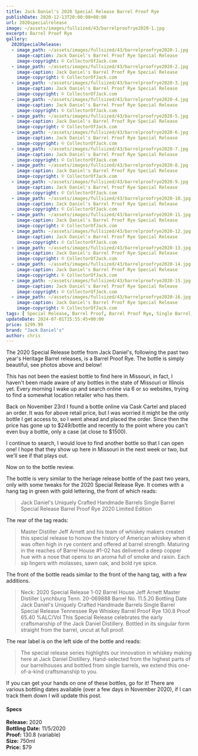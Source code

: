 ```yaml
---
title: Jack Daniel's 2020 Special Release Barrel Proof Rye
publishDate: 2020-12-13T20:00:00+00:00
url: 2020specialrelease
image: ~/assets/images/fullsized/43/barrelproofrye2020-1.jpg
excerpt: Barrel Proof Rye
gallery:
  2020SpecialRelease:
  - image_path: ~/assets/images/fullsized/43/barrelproofrye2020-1.jpg
    image-caption: Jack Daniel's Barrel Proof Rye Special Release
    image-copyright: © CollectorOfJack.com
  - image_path: ~/assets/images/fullsized/43/barrelproofrye2020-2.jpg
    image-caption: Jack Daniel's Barrel Proof Rye Special Release
    image-copyright: © CollectorOfJack.com
  - image_path: ~/assets/images/fullsized/43/barrelproofrye2020-3.jpg
    image-caption: Jack Daniel's Barrel Proof Rye Special Release
    image-copyright: © CollectorOfJack.com
  - image_path: ~/assets/images/fullsized/43/barrelproofrye2020-4.jpg
    image-caption: Jack Daniel's Barrel Proof Rye Special Release
    image-copyright: © CollectorOfJack.com
  - image_path: ~/assets/images/fullsized/43/barrelproofrye2020-5.jpg
    image-caption: Jack Daniel's Barrel Proof Rye Special Release
    image-copyright: © CollectorOfJack.com
  - image_path: ~/assets/images/fullsized/43/barrelproofrye2020-6.jpg
    image-caption: Jack Daniel's Barrel Proof Rye Special Release
    image-copyright: © CollectorOfJack.com
  - image_path: ~/assets/images/fullsized/43/barrelproofrye2020-7.jpg
    image-caption: Jack Daniel's Barrel Proof Rye Special Release
    image-copyright: © CollectorOfJack.com
  - image_path: ~/assets/images/fullsized/43/barrelproofrye2020-8.jpg
    image-caption: Jack Daniel's Barrel Proof Rye Special Release
    image-copyright: © CollectorOfJack.com
  - image_path: ~/assets/images/fullsized/43/barrelproofrye2020-9.jpg
    image-caption: Jack Daniel's Barrel Proof Rye Special Release
    image-copyright: © CollectorOfJack.com
  - image_path: ~/assets/images/fullsized/43/barrelproofrye2020-10.jpg
    image-caption: Jack Daniel's Barrel Proof Rye Special Release
    image-copyright: © CollectorOfJack.com
  - image_path: ~/assets/images/fullsized/43/barrelproofrye2020-11.jpg
    image-caption: Jack Daniel's Barrel Proof Rye Special Release
    image-copyright: © CollectorOfJack.com
  - image_path: ~/assets/images/fullsized/43/barrelproofrye2020-12.jpg
    image-caption: Jack Daniel's Barrel Proof Rye Special Release
    image-copyright: © CollectorOfJack.com
  - image_path: ~/assets/images/fullsized/43/barrelproofrye2020-13.jpg
    image-caption: Jack Daniel's Barrel Proof Rye Special Release
    image-copyright: © CollectorOfJack.com
  - image_path: ~/assets/images/fullsized/43/barrelproofrye2020-14.jpg
    image-caption: Jack Daniel's Barrel Proof Rye Special Release
    image-copyright: © CollectorOfJack.com
  - image_path: ~/assets/images/fullsized/43/barrelproofrye2020-15.jpg
    image-caption: Jack Daniel's Barrel Proof Rye Special Release
    image-copyright: © CollectorOfJack.com
  - image_path: ~/assets/images/fullsized/43/barrelproofrye2020-16.jpg
    image-caption: Jack Daniel's Barrel Proof Rye Special Release
    image-copyright: © CollectorOfJack.com
tags: [ Special Release, Barrel Proof, Barrel Proof Rye, Single Barrel, Rye, "2020" ]
updateDate: 2024-07-01T15:55:45+00:00
price: $299.99
brand: "Jack Daniel's"
author: chris
---
```

The 2020 Special Release bottle from Jack Daniel's, following the past two year's Heritage Barrel releases, is a Barrel Proof Rye. The bottle is simply beautiful, see photos above and below!

This has not been the easiest bottle to find here in Missouri, in fact, I haven't been made aware of any bottles in the state of Missouri or Illinois yet. Every morning I wake up and search online via 6 or so websites, trying to find a somewhat location retailer who has them. 

Back on November 23rd I found a bottle online via Cask Cartel and placed an order. It was for above retail price, but I was worried it might be the only bottle I get access to, so I went ahead and placed the order. Since then the price has gone up to $249/bottle and recently to the point where you can't even buy a bottle, only a case (at close to $1500).

I continue to search, I would love to find another bottle so that I can open one! I hope that they show up here in Missouri in the next week or two, but we'll see if that plays out.

Now on to the bottle review. 

The bottle is very similar to the heriage release bottle of the past two years, only with some tweaks for the 2020 Special Release Rye. It comes with a hang tag in green with gold lettering, the front of which reads:

> Jack Daniel's 
> Uniquely Crafted Handmade Barrels
> Single Barrel Special Release Barrel Proof Rye
> 2020 Limited Edition

The rear of the tag reads:

> Master Distiller Jeff Arnett and his team of whiskey makers created this special release to honow the history of American whiskey when it was often high in rye content and offered at barrel strength. Maturing in the reaches of Barrel House #1-02 has delivered a deep copper hue with a nose that opens to an aroma full of smoke and raisin. Each sip lingers with molasses, sawn oak, and bold rye spice.

The front of the bottle reads similar to the front of the hang tag, with a few additions. 

> Neck: 2020 Special Release 1-02 Barrel House Jeff Arnett Master Distiller Lynchburg Tenn. 20-069888 Barrel No. 11.5.20 Bottling Date
> Jack Daniel's 
> Uniquely Crafted Handmade Barrels
> Single Barrel Special Release
> Tennessee Rye Whiskey
> Barrel Proof Rye 130.8 Proof 65.40 %ALC/Vol
> This Special Release celebrates the early craftsmanship of the Jack Daniel Distillery. Bottled in its singular form straight from the barrel, uncut at full proof.

The rear label is on the left side of the bottle and reads:

> The special release series highlights our innovation in whiskey making here at Jack Daniel Distillery. Hand-selected from the highest parts of our barrelhouses and bottled from single barrels, we extend this one-of-a-kind craftsmanship to you.

If you can get your hands on one of these bottles, go for it! There are various bottling dates available (over a few days in November 2020), if I can track them down I will update this post.

#### Specs

**Release:** 2020  
**Bottling Date:** 11/5/2020  
**Proof:** 130.8 (variable)  
**Size:** 750ml  
**Price:** $79



